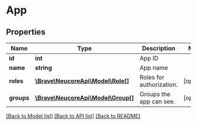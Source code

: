 # App

## Properties
Name | Type | Description | Notes
------------ | ------------- | ------------- | -------------
**id** | **int** | App ID | 
**name** | **string** | App name | 
**roles** | [**\Brave\NeucoreApi\Model\Role[]**](Role.md) | Roles for authorization. | [optional] 
**groups** | [**\Brave\NeucoreApi\Model\Group[]**](Group.md) | Groups the app can see. | [optional] 

[[Back to Model list]](../README.md#documentation-for-models) [[Back to API list]](../README.md#documentation-for-api-endpoints) [[Back to README]](../README.md)


